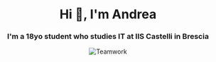 <h1 align="center">Hi 👋, I'm Andrea</h1>
<h3 align="center">I'm a 18yo student who studies IT at IIS Castelli in Brescia</h3>

<div align="center">
  
  <img src="https://github.com/andrebellu/andrebellu/blob/main/teamwork.gif" alt="Teamwork">

</div>
